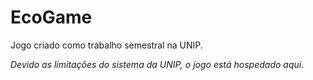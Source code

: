 # EcoGame
Jogo criado como trabalho semestral na UNIP.

*Devido as limitações do sistema da UNIP, o jogo está hospedado aqui.*
